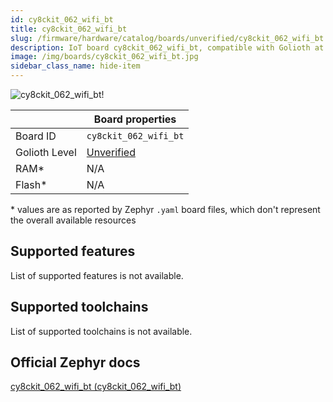```yaml
---
id: cy8ckit_062_wifi_bt
title: cy8ckit_062_wifi_bt
slug: /firmware/hardware/catalog/boards/unverified/cy8ckit_062_wifi_bt
description: IoT board cy8ckit_062_wifi_bt, compatible with Golioth at unverified level.
image: /img/boards/cy8ckit_062_wifi_bt.jpg
sidebar_class_name: hide-item
---
```


[//]: # (This is an auto-generated file, do not edit! Changes to it will be lost upon re-generation)

![cy8ckit_062_wifi_bt!](/img/boards/cy8ckit_062_wifi_bt.jpg "cy8ckit_062_wifi_bt")

|                | Board properties     |
| -------------  | -------------------- |
| Board ID       | `cy8ckit_062_wifi_bt` |
| Golioth Level  | [Unverified](/firmware/hardware#unverified-boards) |
| RAM*           | N/A |
| Flash*         | N/A |

\* values are as reported by Zephyr `.yaml` board files, which don't represent the overall available resources



## Supported features

List of supported features is not available.

## Supported toolchains

List of supported toolchains is not available.

## Official Zephyr docs

[cy8ckit_062_wifi_bt (cy8ckit_062_wifi_bt)](https://docs.zephyrproject.org/latest/boards/cypress/cy8ckit_062_wifi_bt/doc/index.html)
